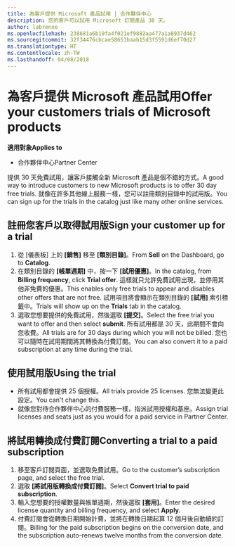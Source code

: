 ```yaml
---
title: 為客戶提供 Microsoft 產品試用 | 合作夥伴中心
description: 您的客戶可以試用 Microsoft 訂閱產品 30 天。
author: labrenne
ms.openlocfilehash: 238681a6b19fa4f021ef9882aa477a1a8937d462
ms.sourcegitcommit: 32f34476cbcae58651baab15d3f5591d6ef70d27
ms.translationtype: HT
ms.contentlocale: zh-TW
ms.lasthandoff: 04/08/2018
---
```

# <a name="offer-your-customers-trials-of-microsoft-products"></a><span data-ttu-id="357da-103">為客戶提供 Microsoft 產品試用</span><span class="sxs-lookup"><span data-stu-id="357da-103">Offer your customers trials of Microsoft products</span></span>

**<span data-ttu-id="357da-104">適用對象</span><span class="sxs-lookup"><span data-stu-id="357da-104">Applies to</span></span>**

-  <span data-ttu-id="357da-105">合作夥伴中心</span><span class="sxs-lookup"><span data-stu-id="357da-105">Partner Center</span></span>

<span data-ttu-id="357da-106">提供 30 天免費試用，讓客戶接觸全新 Microsoft 產品是個不錯的方式。</span><span class="sxs-lookup"><span data-stu-id="357da-106">A good way to introduce customers to new Microsoft products is to offer 30 day free trials.</span></span> <span data-ttu-id="357da-107">就像在許多其他線上服務一樣，您可以註冊類別目錄中的試用版。</span><span class="sxs-lookup"><span data-stu-id="357da-107">You can sign up for the trials in the catalog just like many other online services.</span></span>  

## <a name="sign-your-customer-up-for-a-trial"></a><span data-ttu-id="357da-108">註冊您客戶以取得試用版</span><span class="sxs-lookup"><span data-stu-id="357da-108">Sign your customer up for a trial</span></span>

1.  <span data-ttu-id="357da-109">從 \[儀表板\] 上的 **\[銷售\]** 移至 **\[類別目錄\]**。</span><span class="sxs-lookup"><span data-stu-id="357da-109">From **Sell** on the Dashboard, go to **Catalog**.</span></span> 
2.  <span data-ttu-id="357da-110">在類別目錄的 **\[帳單週期\]** 中，按一下 **\[試用優惠\]**。</span><span class="sxs-lookup"><span data-stu-id="357da-110">In the catalog, from **Billing frequency**, click **Trial offer**.</span></span> <span data-ttu-id="357da-111">這樣就只允許免費試用出現，並停用其他非免費的優惠。</span><span class="sxs-lookup"><span data-stu-id="357da-111">This enables only free trials to appear and disables other offers that are not free.</span></span> <span data-ttu-id="357da-112">試用項目將會顯示在類別目錄的 **\[試用\]** 索引標籤中。</span><span class="sxs-lookup"><span data-stu-id="357da-112">Trials will show up on the **Trials** tab in the catalog.</span></span>
3.  <span data-ttu-id="357da-113">選取您想要提供的免費試用，然後選取 **\[提交\]**。</span><span class="sxs-lookup"><span data-stu-id="357da-113">Select the free trial you want to offer and then select **submit**.</span></span> <span data-ttu-id="357da-114">所有試用都是 30 天，此期間不會向您收費。</span><span class="sxs-lookup"><span data-stu-id="357da-114">All trials are for 30 days during which you will not be billed.</span></span> <span data-ttu-id="357da-115">您也可以隨時在試用期間將其轉換為付費訂閱。</span><span class="sxs-lookup"><span data-stu-id="357da-115">You can also convert it to a paid subscription at any time during the trial.</span></span>

## <a name="using-the-trial"></a><span data-ttu-id="357da-116">使用試用版</span><span class="sxs-lookup"><span data-stu-id="357da-116">Using the trial</span></span>

- <span data-ttu-id="357da-117">所有試用都會提供 25 個授權。</span><span class="sxs-lookup"><span data-stu-id="357da-117">All trials provide 25 licenses.</span></span> <span data-ttu-id="357da-118">您無法變更此設定。</span><span class="sxs-lookup"><span data-stu-id="357da-118">You can't change this.</span></span>
- <span data-ttu-id="357da-119">就像您對待合作夥伴中心的付費服務一樣，指派試用授權和基座。</span><span class="sxs-lookup"><span data-stu-id="357da-119">Assign trial licenses and seats just as you would for a paid service in Partner Center.</span></span>

## <a name="converting-a-trial-to-a-paid-subscription"></a><span data-ttu-id="357da-120">將試用轉換成付費訂閱</span><span class="sxs-lookup"><span data-stu-id="357da-120">Converting a trial to a paid subscription</span></span>

1.  <span data-ttu-id="357da-121">移至客戶訂閱頁面，並選取免費試用。</span><span class="sxs-lookup"><span data-stu-id="357da-121">Go to the customer’s subscription page, and select the free trial.</span></span>
2.  <span data-ttu-id="357da-122">選取 **\[將試用版轉換成付費訂閱\]**。</span><span class="sxs-lookup"><span data-stu-id="357da-122">Select **Convert trial to paid subscription**.</span></span>
3.  <span data-ttu-id="357da-123">輸入您想要的授權數量與帳單週期，然後選取 **\[套用\]**。</span><span class="sxs-lookup"><span data-stu-id="357da-123">Enter the desired license quantity and billing frequency, and select **Apply**.</span></span>
4.  <span data-ttu-id="357da-124">付費訂閱會從轉換日期開始計費，並將在轉換日期起算 12 個月後自動續約訂閱。</span><span class="sxs-lookup"><span data-stu-id="357da-124">Billing for the paid subscription begins on the conversion date, and the subscription auto-renews twelve months from the conversion date.</span></span> 

